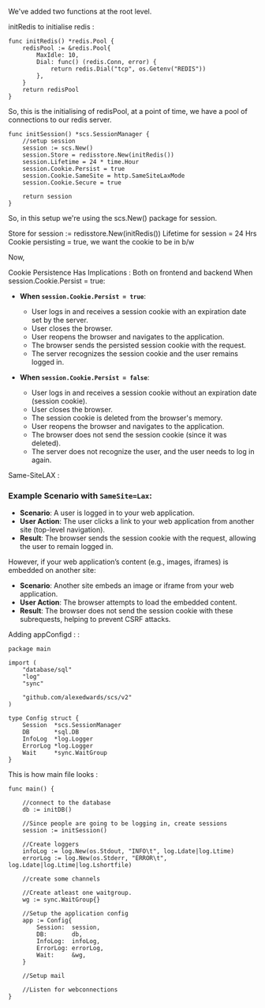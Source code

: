 
We've added two functions at the root level.


initRedis to initialise redis : 

```
func initRedis() *redis.Pool {
	redisPool := &redis.Pool{
		MaxIdle: 10,
		Dial: func() (redis.Conn, error) {
			return redis.Dial("tcp", os.Getenv("REDIS"))
		},
	}
	return redisPool
}
```

So, this is the initialising of redisPool, at a point of time, we have a pool of connections to our redis server.

```
func initSession() *scs.SessionManager {
	//setup session
	session := scs.New()
	session.Store = redisstore.New(initRedis())
	session.Lifetime = 24 * time.Hour
	session.Cookie.Persist = true
	session.Cookie.SameSite = http.SameSiteLaxMode
	session.Cookie.Secure = true

	return session
}
```

So, in this setup we're using the scs.New() package for session.

Store for session := redisstore.New(initRedis())
Lifetime for session = 24 Hrs
Cookie persisting = true, we want the cookie to be in b/w 


Now, 

Cookie Persistence Has Implications : 
Both on frontend and backend
When session.Cookie.Persist = true:

- **When `session.Cookie.Persist = true`**:
    
    - User logs in and receives a session cookie with an expiration date set by the server.
    - User closes the browser.
    - User reopens the browser and navigates to the application.
    - The browser sends the persisted session cookie with the request.
    - The server recognizes the session cookie and the user remains logged in.
- **When `session.Cookie.Persist = false`**:
    
    - User logs in and receives a session cookie without an expiration date (session cookie).
    - User closes the browser.
    - The session cookie is deleted from the browser's memory.
    - User reopens the browser and navigates to the application.
    - The browser does not send the session cookie (since it was deleted).
    - The server does not recognize the user, and the user needs to log in again.


Same-SiteLAX : 

### Example Scenario with `SameSite=Lax`:

- **Scenario**: A user is logged in to your web application.
- **User Action**: The user clicks a link to your web application from another site (top-level navigation).
- **Result**: The browser sends the session cookie with the request, allowing the user to remain logged in.

However, if your web application’s content (e.g., images, iframes) is embedded on another site:

- **Scenario**: Another site embeds an image or iframe from your web application.
- **User Action**: The browser attempts to load the embedded content.
- **Result**: The browser does not send the session cookie with these subrequests, helping to prevent CSRF attacks.


Adding appConfigd : :


```
package main

import (
	"database/sql"
	"log"
	"sync"

	"github.com/alexedwards/scs/v2"
)

type Config struct {
	Session  *scs.SessionManager
	DB       *sql.DB
	InfoLog  *log.Logger
	ErrorLog *log.Logger
	Wait     *sync.WaitGroup
}

```

This is how main file looks : 

```
func main() {

	//connect to the database
	db := initDB()

	//Since people are going to be logging in, create sessions
	session := initSession()

	//Create loggers
	infoLog := log.New(os.Stdout, "INFO\t", log.Ldate|log.Ltime)
	errorLog := log.New(os.Stderr, "ERROR\t", log.Ldate|log.Ltime|log.Lshortfile)

	//create some channels

	//Create atleast one waitgroup.
	wg := sync.WaitGroup{}

	//Setup the application config
	app := Config{
		Session:  session,
		DB:       db,
		InfoLog:  infoLog,
		ErrorLog: errorLog,
		Wait:     &wg,
	}

	//Setup mail

	//Listen for webconnections
}
```

